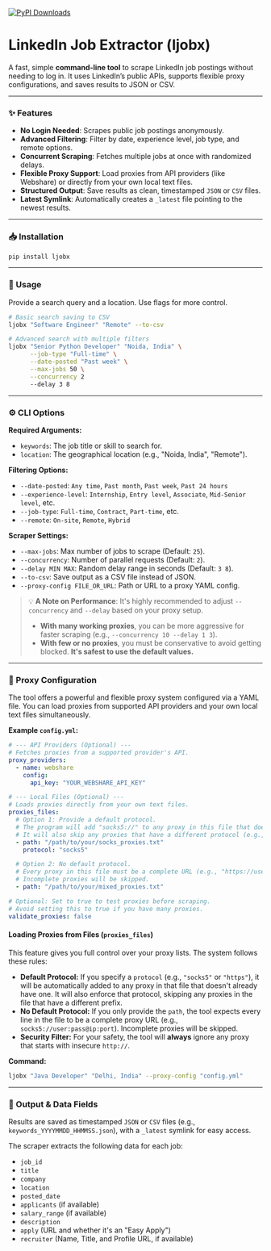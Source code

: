 [![PyPI Downloads](https://static.pepy.tech/personalized-badge/ljobx?period=total&units=INTERNATIONAL_SYSTEM&left_color=BLACK&right_color=GREEN&left_text=downloads)](https://pepy.tech/projects/ljobx)

# LinkedIn Job Extractor (ljobx)

A fast, simple **command-line tool** to scrape LinkedIn job postings without needing to log in. It uses LinkedIn’s public APIs, supports flexible proxy configurations, and saves results to JSON or CSV.

-----

### ✨ Features

* **No Login Needed**: Scrapes public job postings anonymously.
* **Advanced Filtering**: Filter by date, experience level, job type, and remote options.
* **Concurrent Scraping**: Fetches multiple jobs at once with randomized delays.
* **Flexible Proxy Support**: Load proxies from API providers (like Webshare) or directly from your own local text files.
* **Structured Output**: Save results as clean, timestamped `JSON` or `CSV` files.
* **Latest Symlink**: Automatically creates a `_latest` file pointing to the newest results.

-----

### 📥 Installation

```sh
pip install ljobx
```

-----

### 🚀 Usage

Provide a search query and a location. Use flags for more control.

```sh
# Basic search saving to CSV
ljobx "Software Engineer" "Remote" --to-csv

# Advanced search with multiple filters
ljobx "Senior Python Developer" "Noida, India" \
      --job-type "Full-time" \
      --date-posted "Past week" \
      --max-jobs 50 \
      --concurrency 2
      --delay 3 8
```

-----

### ⚙️ CLI Options

**Required Arguments:**

* `keywords`: The job title or skill to search for.
* `location`: The geographical location (e.g., "Noida, India", "Remote").

**Filtering Options:**

* `--date-posted`: `Any time`, `Past month`, `Past week`, `Past 24 hours`
* `--experience-level`: `Internship`, `Entry level`, `Associate`, `Mid-Senior level`, etc.
* `--job-type`: `Full-time`, `Contract`, `Part-time`, etc.
* `--remote`: `On-site`, `Remote`, `Hybrid`

**Scraper Settings:**

* `--max-jobs`: Max number of jobs to scrape (Default: `25`).
* `--concurrency`: Number of parallel requests (Default: `2`).
* `--delay MIN MAX`: Random delay range in seconds (Default: `3 8`).
* `--to-csv`: Save output as a CSV file instead of JSON.
* `--proxy-config FILE_OR_URL`: Path or URL to a proxy YAML config.

> 💡 **A Note on Performance**: It's highly recommended to adjust `--concurrency` and `--delay` based on your proxy setup.
>
>   * **With many working proxies**, you can be more aggressive for faster scraping (e.g., `--concurrency 10 --delay 1 3`).
>   * **With few or no proxies**, you must be conservative to avoid getting blocked. **It's safest to use the default values.**

-----

### 🔌 Proxy Configuration

The tool offers a powerful and flexible proxy system configured via a YAML file. You can load proxies from supported API providers and your own local text files simultaneously.

**Example `config.yml`:**

```yaml
# --- API Providers (Optional) ---
# Fetches proxies from a supported provider's API.
proxy_providers:
  - name: webshare
    config:
      api_key: "YOUR_WEBSHARE_API_KEY"

# --- Local Files (Optional) ---
# Loads proxies directly from your own text files.
proxies_files:
  # Option 1: Provide a default protocol.
  # The program will add "socks5://" to any proxy in this file that doesn't have one.
  # It will also skip any proxies that have a different protocol (e.g., https://).
  - path: "/path/to/your/socks_proxies.txt"
    protocol: "socks5"

  # Option 2: No default protocol.
  # Every proxy in this file must be a complete URL (e.g., "https://user:pass@ip:port").
  # Incomplete proxies will be skipped.
  - path: "/path/to/your/mixed_proxies.txt"

# Optional: Set to true to test proxies before scraping.
# Avoid setting this to true if you have many proxies.
validate_proxies: false 
```

#### Loading Proxies from Files (`proxies_files`)

This feature gives you full control over your proxy lists. The system follows these rules:

* **Default Protocol:** If you specify a `protocol` (e.g., `"socks5"` or `"https"`), it will be automatically added to any proxy in that file that doesn't already have one. It will also enforce that protocol, skipping any proxies in the file that have a different prefix.
* **No Default Protocol:** If you only provide the `path`, the tool expects every line in the file to be a complete proxy URL (e.g., `socks5://user:pass@ip:port`). Incomplete proxies will be skipped.
* **Security Filter:** For your safety, the tool will **always** ignore any proxy that starts with insecure `http://`.

**Command:**

```sh
ljobx "Java Developer" "Delhi, India" --proxy-config "config.yml"
```

-----

### 📂 Output & Data Fields

Results are saved as timestamped `JSON` or `CSV` files (e.g., `keywords_YYYYMMDD_HHMMSS.json`), with a `_latest` symlink for easy access.

The scraper extracts the following data for each job:

* `job_id`
* `title`
* `company`
* `location`
* `posted_date`
* `applicants` (if available)
* `salary_range` (if available)
* `description`
* `apply` (URL and whether it's an "Easy Apply")
* `recruiter` (Name, Title, and Profile URL, if available)
